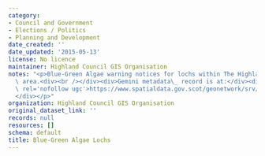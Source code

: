 ```yaml
---
category:
- Council and Government
- Elections / Politics
- Planning and Development
date_created: ''
date_updated: '2015-05-13'
license: No licence
maintainer: Highland Council GIS Organisation
notes: "<p>Blue-Green Algae warning notices for lochs within The Highland Council\
  \ area.<div><br /></div><div>Gemini metadata\_ record is at:</div><div><a href='https://www.spatialdata.gov.scot/geonetwork/srv/eng/catalog.search#/metadata/{f3fd69dd-0e9d-4742-a1d1-69507deefd15}'\
  \ rel='nofollow ugc'>https://www.spatialdata.gov.scot/geonetwork/srv/eng/catalog.search#/metadata/{f3fd69dd-0e9d-4742-a1d1-69507deefd15}</a>\_\
  </div></p>"
organization: Highland Council GIS Organisation
original_dataset_link: ''
records: null
resources: []
schema: default
title: Blue-Green Algae Lochs
---
```

